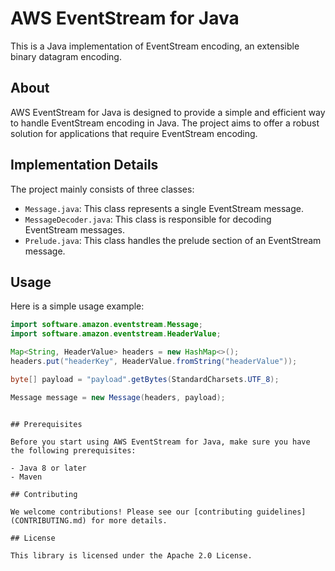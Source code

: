 # AWS EventStream for Java

This is a Java implementation of EventStream encoding, an extensible binary datagram encoding.

## About

AWS EventStream for Java is designed to provide a simple and efficient way to handle EventStream encoding in Java. The project aims to offer a robust solution for applications that require EventStream encoding.

## Implementation Details

The project mainly consists of three classes:

- `Message.java`: This class represents a single EventStream message.
- `MessageDecoder.java`: This class is responsible for decoding EventStream messages.
- `Prelude.java`: This class handles the prelude section of an EventStream message.

## Usage

Here is a simple usage example:

```java
import software.amazon.eventstream.Message;
import software.amazon.eventstream.HeaderValue;

Map<String, HeaderValue> headers = new HashMap<>();
headers.put("headerKey", HeaderValue.fromString("headerValue"));

byte[] payload = "payload".getBytes(StandardCharsets.UTF_8);

Message message = new Message(headers, payload);
```
```

## Prerequisites

Before you start using AWS EventStream for Java, make sure you have the following prerequisites:

- Java 8 or later
- Maven

## Contributing

We welcome contributions! Please see our [contributing guidelines](CONTRIBUTING.md) for more details.

## License

This library is licensed under the Apache 2.0 License.
